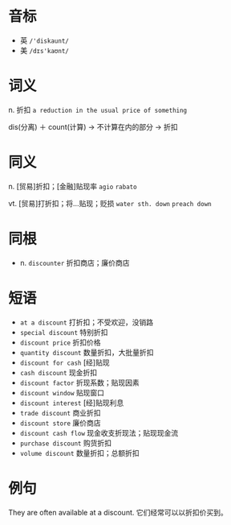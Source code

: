 # 音标

- 英 `/'diskaunt/`
- 美 `/dɪs'kaʊnt/`

# 词义

n. 折扣
`a reduction in the usual price of something`



dis(分离) ＋ count(计算) → 不计算在内的部分 → 折扣

# 同义

n. [贸易]折扣；[金融]贴现率
`agio` `rabato`

vt. [贸易]打折扣；将…贴现；贬损
`water sth. down` `preach down`

# 同根

- n. `discounter` 折扣商店；廉价商店

# 短语

- `at a discount` 打折扣；不受欢迎，没销路
- `special discount` 特别折扣
- `discount price` 折扣价格
- `quantity discount` 数量折扣，大批量折扣
- `discount for cash` [经]贴现
- `cash discount` 现金折扣
- `discount factor` 折现系数；贴现因素
- `discount window` 贴现窗口
- `discount interest` [经]贴现利息
- `trade discount` 商业折扣
- `discount store` 廉价商店
- `discount cash flow` 现金收支折现法；贴现现金流
- `purchase discount` 购货折扣
- `volume discount` 数量折扣；总额折扣

# 例句

They are often available at a discount.
它们经常可以以折扣价买到。


